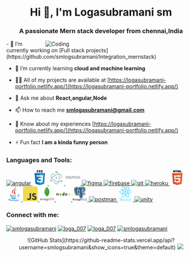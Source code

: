 
<h1 align="center">Hi 👋, I'm Logasubramani sm</h1>
<h3 align="center">A passionate Mern stack developer from chennai,India</h3>

<img align="right" alt="Coding" width="400" src="https://cdn.dribbble.com/users/1162077/screenshots/3848914/programmer.gif">
- 🔭 I’m currently working on [Full stack projects](https://github.com/smlogsubramani/Integration_mernstack)

- 🌱 I’m currently learning **cloud and machine learning**

- 👨‍💻 All of my projects are available at [https://logasubramani-portfolio.netlify.app/](https://logasubramani-portfolio.netlify.app/)

- 💬 Ask me about **React,angular,Node**

- 📫 How to reach me **smlogasubramani@gmail.com**

- 📄 Know about my experiences [https://logasubramani-portfolio.netlify.app/](https://logasubramani-portfolio.netlify.app/)

- ⚡ Fun fact **I am a kinda funny person**

<h3 align="left">Languages and Tools:</h3>
<p align="left"> <a href="https://angular.io" target="_blank" rel="noreferrer"> <img src="https://angular.io/assets/images/logos/angular/angular.svg" alt="angular" width="40" height="40"/> </a> <a href="https://www.w3schools.com/css/" target="_blank" rel="noreferrer"> <img src="https://raw.githubusercontent.com/devicons/devicon/master/icons/css3/css3-original-wordmark.svg" alt="css3" width="40" height="40"/> </a> <a href="https://www.electronjs.org" target="_blank" rel="noreferrer"> <img src="https://raw.githubusercontent.com/devicons/devicon/master/icons/electron/electron-original.svg" alt="electron" width="40" height="40"/> </a> <a href="https://expressjs.com" target="_blank" rel="noreferrer"> <img src="https://raw.githubusercontent.com/devicons/devicon/master/icons/express/express-original-wordmark.svg" alt="express" width="40" height="40"/> </a> <a href="https://www.figma.com/" target="_blank" rel="noreferrer"> <img src="https://www.vectorlogo.zone/logos/figma/figma-icon.svg" alt="figma" width="40" height="40"/> </a> <a href="https://firebase.google.com/" target="_blank" rel="noreferrer"> <img src="https://www.vectorlogo.zone/logos/firebase/firebase-icon.svg" alt="firebase" width="40" height="40"/> </a> <a href="https://git-scm.com/" target="_blank" rel="noreferrer"> <img src="https://www.vectorlogo.zone/logos/git-scm/git-scm-icon.svg" alt="git" width="40" height="40"/> </a> <a href="https://heroku.com" target="_blank" rel="noreferrer"> <img src="https://www.vectorlogo.zone/logos/heroku/heroku-icon.svg" alt="heroku" width="40" height="40"/> </a> <a href="https://www.w3.org/html/" target="_blank" rel="noreferrer"> <img src="https://raw.githubusercontent.com/devicons/devicon/master/icons/html5/html5-original-wordmark.svg" alt="html5" width="40" height="40"/> </a> <a href="https://www.java.com" target="_blank" rel="noreferrer"> <img src="https://raw.githubusercontent.com/devicons/devicon/master/icons/java/java-original.svg" alt="java" width="40" height="40"/> </a> <a href="https://developer.mozilla.org/en-US/docs/Web/JavaScript" target="_blank" rel="noreferrer"> <img src="https://raw.githubusercontent.com/devicons/devicon/master/icons/javascript/javascript-original.svg" alt="javascript" width="40" height="40"/> </a> <a href="https://www.mongodb.com/" target="_blank" rel="noreferrer"> <img src="https://raw.githubusercontent.com/devicons/devicon/master/icons/mongodb/mongodb-original-wordmark.svg" alt="mongodb" width="40" height="40"/> </a> <a href="https://nodejs.org" target="_blank" rel="noreferrer"> <img src="https://raw.githubusercontent.com/devicons/devicon/master/icons/nodejs/nodejs-original-wordmark.svg" alt="nodejs" width="40" height="40"/> </a> <a href="https://www.postgresql.org" target="_blank" rel="noreferrer"> <img src="https://raw.githubusercontent.com/devicons/devicon/master/icons/postgresql/postgresql-original-wordmark.svg" alt="postgresql" width="40" height="40"/> </a> <a href="https://postman.com" target="_blank" rel="noreferrer"> <img src="https://www.vectorlogo.zone/logos/getpostman/getpostman-icon.svg" alt="postman" width="40" height="40"/> </a> <a href="https://reactjs.org/" target="_blank" rel="noreferrer"> <img src="https://raw.githubusercontent.com/devicons/devicon/master/icons/react/react-original-wordmark.svg" alt="react" width="40" height="40"/> </a> <a href="https://unity.com/" target="_blank" rel="noreferrer"> <img src="https://www.vectorlogo.zone/logos/unity3d/unity3d-icon.svg" alt="unity" width="40" height="40"/> </a> </p>

<h3 align="left">Connect with me:</h3>
<p align="left">
<a href="https://linkedin.com/in/smlogasubramani" target="blank"><img align="center" src="https://raw.githubusercontent.com/rahuldkjain/github-profile-readme-generator/master/src/images/icons/Social/linked-in-alt.svg" alt="smlogasubramani" height="30" width="40" /></a>
<a href="https://instagram.com/loga_007" target="blank"><img align="center" src="https://raw.githubusercontent.com/rahuldkjain/github-profile-readme-generator/master/src/images/icons/Social/instagram.svg" alt="loga_007" height="30" width="40" /></a>
<a href="https://www.codechef.com/users/loga_007" target="blank"><img align="center" src="https://cdn.jsdelivr.net/npm/simple-icons@3.1.0/icons/codechef.svg" alt="loga_007" height="30" width="40" /></a>
<a href="https://www.hackerrank.com/smlogasubramani" target="blank"><img align="center" src="https://raw.githubusercontent.com/rahuldkjain/github-profile-readme-generator/master/src/images/icons/Social/hackerrank.svg" alt="smlogasubramani" height="30" width="40" /></a>
</p>


<!-- [![Anurag's GitHub stats](https://github-readme-stats.vercel.app/api?username=smlogsubramani)](https://github.com/anuraghazra/github-readme-stats)

[![Top Langs](https://github-readme-stats.vercel.app/api/top-langs/?username=smlogsubramani&layout=pie)](https://github.com/anuraghazra/github-readme-stats)
 -->


<!-- <table>
  <tr>
    <td valign="top" width="50%">
      <img src="https://github-readme-stats.vercel.app/api?username=smlogsubramani&show_icons=true&theme=default" />
    </td>
    <td valign="top" width="50%">
      <img src="https://github-readme-stats.vercel.app/api/top-langs/?username=smlogsubramani&layout=compact&theme=default" />
    </td>
  </tr>
</table> -->

<p align="center">
   ![GitHub Stats](https://github-readme-stats.vercel.app/api?username=smlogsubramani&show_icons=true&theme=default)
  <img src="https://github-readme-stats.vercel.app/api/top-langs/?username=smlogsubramani&&layout=donut" width="33%" />
</p>



<!-- <p><img align="left" src="https://github-readme-stats.vercel.app/api/top-langs?username=smlogasubramani&show_icons=true&locale=en&layout=compact" alt="smlogasubramani" /></p>

<p>&nbsp;<img align="center" src="https://github-readme-stats.vercel.app/api?username=smlogasubramani&show_icons=true&locale=en" alt="smlogasubramani" /></p> -->

<!-- <p><img align="center" src="https://github-readme-streak-stats.herokuapp.com/?user=smlogasubramani&" alt="smlogasubramani" /></p> -->
